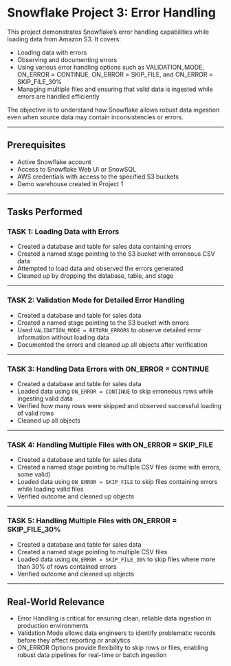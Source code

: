 # Snowflake Project 3: Error Handling

This project demonstrates Snowflake’s error handling capabilities while loading data from Amazon S3. It covers:

- Loading data with errors  
- Observing and documenting errors  
- Using various error handling options such as VALIDATION_MODE, ON_ERROR = CONTINUE, ON_ERROR = SKIP_FILE, and ON_ERROR = SKIP_FILE_30%  
- Managing multiple files and ensuring that valid data is ingested while errors are handled efficiently  

The objective is to understand how Snowflake allows robust data ingestion even when source data may contain inconsistencies or errors.

---

## Prerequisites

- Active Snowflake account  
- Access to Snowflake Web UI or SnowSQL  
- AWS credentials with access to the specified S3 buckets  
- Demo warehouse created in Project 1  

---

## Tasks Performed

### TASK 1: Loading Data with Errors
- Created a database and table for sales data containing errors  
- Created a named stage pointing to the S3 bucket with erroneous CSV data  
- Attempted to load data and observed the errors generated  
- Cleaned up by dropping the database, table, and stage  

---

### TASK 2: Validation Mode for Detailed Error Handling
- Created a database and table for sales data  
- Created a named stage pointing to the S3 bucket with errors  
- Used `VALIDATION_MODE = RETURN_ERRORS` to observe detailed error information without loading data  
- Documented the errors and cleaned up all objects after verification  

---

### TASK 3: Handling Data Errors with ON_ERROR = CONTINUE
- Created a database and table for sales data  
- Loaded data using `ON_ERROR = CONTINUE` to skip erroneous rows while ingesting valid data  
- Verified how many rows were skipped and observed successful loading of valid rows  
- Cleaned up all objects  

---

### TASK 4: Handling Multiple Files with ON_ERROR = SKIP_FILE
- Created a database and table for sales data  
- Created a named stage pointing to multiple CSV files (some with errors, some valid)  
- Loaded data using `ON_ERROR = SKIP_FILE` to skip files containing errors while loading valid files  
- Verified outcome and cleaned up objects  

---

### TASK 5: Handling Multiple Files with ON_ERROR = SKIP_FILE_30%
- Created a database and table for sales data  
- Created a named stage pointing to multiple CSV files  
- Loaded data using `ON_ERROR = SKIP_FILE_30%` to skip files where more than 30% of rows contained errors  
- Verified outcome and cleaned up objects  

---

## Real-World Relevance

- Error Handling is critical for ensuring clean, reliable data ingestion in production environments  
- Validation Mode allows data engineers to identify problematic records before they affect reporting or analytics  
- ON_ERROR Options provide flexibility to skip rows or files, enabling robust data pipelines for real-time or batch ingestion

